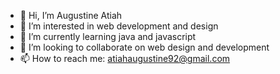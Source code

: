 - 👋 Hi, I’m Augustine Atiah
- 👀 I’m interested in web development and design
- 🌱 I’m currently learning java and javascript
- 💞️ I’m looking to collaborate on web design and development
- 📫 How to reach me: atiahaugustine92@gmail.com


